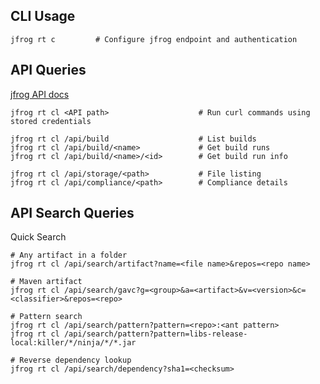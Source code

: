 ## CLI Usage

    jfrog rt c         # Configure jfrog endpoint and authentication

## API Queries

[jfrog API docs](https://www.jfrog.com/confluence/display/JFROG/Artifactory+REST+API)

    jfrog rt cl <API path>                    # Run curl commands using stored credentials
    
    jfrog rt cl /api/build                    # List builds
    jfrog rt cl /api/build/<name>             # Get build runs
    jfrog rt cl /api/build/<name>/<id>        # Get build run info
    
    jfrog rt cl /api/storage/<path>           # File listing
    jfrog rt cl /api/compliance/<path>        # Compliance details

## API Search Queries

Quick Search

    # Any artifact in a folder
    jfrog rt cl /api/search/artifact?name=<file name>&repos=<repo name>
    
    # Maven artifact
    jfrog rt cl /api/search/gavc?g=<group>&a=<artifact>&v=<version>&c=<classifier>&repos=<repo>

    # Pattern search
    jfrog rt cl /api/search/pattern?pattern=<repo>:<ant pattern>
    jfrog rt cl /api/search/pattern?pattern=libs-release-local:killer/*/ninja/*/*.jar

    # Reverse dependency lookup
    jfrog rt cl /api/search/dependency?sha1=<checksum>
